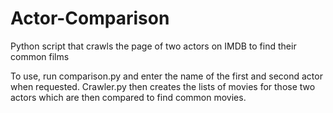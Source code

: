 # Actor-Comparison
Python script that crawls the page of two actors on IMDB to find their common films

To use, run comparison.py and enter the name of the first and second actor when requested. 
Crawler.py then creates the lists of movies for those two actors which are then compared to find common movies.
